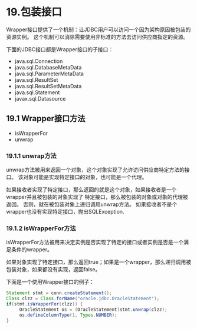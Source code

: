 # 19.包装接口

Wrapper接口提供了一个机制：让JDBC用户可以访问一个因为架构原因被包装的资源实例。
这个机制可以消除需要使用非标准的方法去访问供应商指定的资源。

下面的JDBC接口都是Wrapper接口的子接口：

* java.sql.Connection
* java.sql.DatabaseMetaData
* java.sql.ParameterMetaData
* java.sql.ResultSet
* java.sql.ResultSetMetaData
* java.sql.Statement
* javax.sql.Datasource

## 19.1 Wrapper接口方法

* isWrapperFor
* unwrap

### 19.1.1 unwrap方法

unwrap方法被用来返回一个对象，这个对象实现了允许访问供应商特定方法的接口。
该对象可能是实现特定接口的对象，也可能是一个代理。

如果接收者实现了特定接口，那么返回的就是这个对象，如果接收者是一个wrapper并且被包装的对象实现了
特定接口，那么被包装的对象或对象的代理被返回。
否则，就在被包装对象上递归调用unwrap方法。
如果接收者不是个wrapper也没有实现特定接口，抛出SQLException.

### 19.1.2 isWrapperFor方法

isWrapperFor方法被用来决定实例是否实现了特定的接口或者实例是否是一个满足条件的wrapper。

如果对象实现了特定接口，那么返回true；如果是一个wrapper，那么递归调用被包装对象，如果都没有实现，返回false。

下面是一个使用Wrapper接口的例子：

```java
Statement stmt = conn.createStatement();
Class clzz = Class.forName("oracle.jdbc.OracleStatement");
if(stmt.isWrapperFor(clzz)) {
     OracleStatement os = (OracleStatement)stmt.unwrap(clzz);
     os.defineColumnType(1, Types.NUMBER);
}
```





